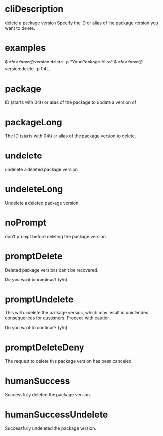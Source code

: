 # cliDescription

delete a package version
Specify the ID or alias of the package version you want to delete.

# examples

$ sfdx force:package:version:delete -p "Your Package Alias"
$ sfdx force:package:version:delete -p 04t...

# package

ID (starts with 04t) or alias of the package to update a version of

# packageLong

The ID (starts with 04t) or alias of the package version to delete.

# undelete

undelete a deleted package version

# undeleteLong

Undelete a deleted package version.

# noPrompt

don’t prompt before deleting the package version

# promptDelete

Deleted package versions can’t be recovered.

Do you want to continue? (y/n)

# promptUndelete

This will undelete the package version, which may result in unintended consequences for customers. Proceed with caution.

Do you want to continue? (y/n)

# promptDeleteDeny

The request to delete this package version has been canceled.

# humanSuccess

Successfully deleted the package version.

# humanSuccessUndelete

Successfully undeleted the package version.
